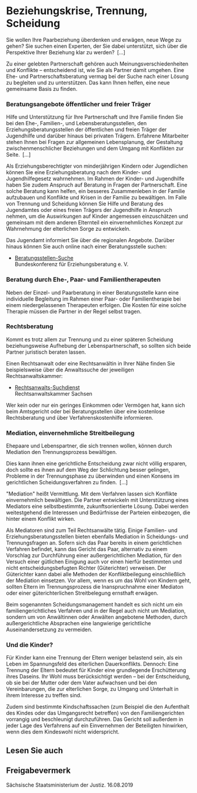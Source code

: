 # Beziehungskrise, Trennung, Scheidung

Sie wollen Ihre Paarbeziehung überdenken und erwägen, neue Wege zu gehen? Sie suchen einen Experten, der Sie dabei unterstützt, sich über die Perspektive Ihrer Beziehung klar zu werden? [...]

Zu einer gelebten Partnerschaft gehören auch Meinungsverschiedenheiten und Konflikte – entscheidend ist, wie Sie als Partner damit umgehen. Eine Ehe- und Partnerschaftsberatung vermag bei der Suche nach einer Lösung zu begleiten und zu unterstützen. Das kann Ihnen helfen, eine neue gemeinsame Basis zu finden.

### Beratungsangebote öffentlicher und freier Träger

Hilfe und Unterstützung für Ihre Partnerschaft und Ihre Familie finden Sie bei den Ehe-, Familien-, und Lebensberatungsstellen, den Erziehungsberatungsstellen der öffentlichen und freien Träger der Jugendhilfe und darüber hinaus bei privaten Trägern. Erfahrene Mitarbeiter stehen Ihnen bei Fragen zur allgemeinen Lebensplanung, der Gestaltung zwischenmenschlicher Beziehungen und dem Umgang mit Konflikten zur Seite. [...]

Als Erziehungsberechtigter von minderjährigen Kindern oder Jugendlichen können Sie eine Erziehungsberatung nach dem Kinder- und Jugendhilfegesetz wahrnehmen. Im Rahmen der Kinder- und Jugendhilfe haben Sie zudem Anspruch auf Beratung in Fragen der Partnerschaft. Eine solche Beratung kann helfen, ein besseres Zusammenleben in der Familie aufzubauen und Konflikte und Krisen in der Familie zu bewältigen. Im Falle von Trennung und Scheidung können Sie Hilfe und Beratung des Jugendamtes oder eines freien Trägers der Jugendhilfe in Anspruch nehmen, um die Auswirkungen auf Kinder angemessen einzuschätzen und gemeinsam mit dem anderen Elternteil ein einvernehmliches Konzept zur Wahrnehmung der elterlichen Sorge zu entwickeln.

Das Jugendamt informiert Sie über die regionalen Angebote. Darüber hinaus können Sie auch online nach einer Beratungsstelle suchen:

* [Beratungsstellen-Suche](https://www.bke.de/virtual/ratsuchende/beratungsstellen.html "Bundeskonferenz für Erziehungsberatung e.V.: Beratungsstellensuche")  
   Bundeskonferenz für Erziehungsberatung e. V.

### Beratung durch Ehe-, Paar- und Familientherapeuten

Neben der Einzel- und Paarberatung in einer Beratungsstelle kann eine individuelle Begleitung im Rahmen einer Paar- oder Familientherapie bei einem niedergelassenen Therapeuten erfolgen. Die Kosten für eine solche Therapie müssen die Partner in der Regel selbst tragen.

### Rechtsberatung

Kommt es trotz allem zur Trennung und zu einer späteren Scheidung beziehungsweise Aufhebung der Lebenspartnerschaft, so sollten sich beide Partner juristisch beraten lassen.

Einen Rechtsanwalt oder eine Rechtsanwältin in Ihrer Nähe finden Sie beispielsweise über die Anwaltssuche der jeweiligen Rechtsanwaltskammer:

* [Rechtsanwalts-Suchdienst](http://www.rak-sachsen.de/fuer-buerger/anwaltssuche/ "Rechtsanwalt-Suchdienst")  
   Rechtsanwaltskammer Sachsen

Wer kein oder nur ein geringes Einkommen oder Vermögen hat, kann sich beim Amtsgericht oder bei Beratungsstellen über eine kostenlose Rechtsberatung und über Verfahrenskostenhilfe informieren.

### Mediation, einvernehmliche Streitbeilegung

Ehepaare und Lebenspartner, die sich trennen wollen, können durch Mediation den Trennungsprozess bewältigen.

Dies kann ihnen eine gerichtliche Entscheidung zwar nicht völlig ersparen, doch sollte es ihnen auf dem Weg der Schlichtung besser gelingen, Probleme in der Trennungsphase zu überwinden und einen Konsens im gerichtlichen Scheidungsverfahren zu finden. [...]

"Mediation" heißt Vermittlung. Mit dem Verfahren lassen sich Konflikte einvernehmlich bewältigen. Die Partner entwickeln mit Unterstützung eines Mediators eine selbstbestimmte, zukunftsorientierte Lösung. Dabei werden weitestgehend die Interessen und Bedürfnisse der Parteien einbezogen, die hinter einem Konflikt wirken.

Als Mediatoren sind zum Teil Rechtsanwälte tätig. Einige Familien- und Erziehungsberatungsstellen bieten ebenfalls Mediation in Scheidungs- und Trennungsfragen an. Sofern sich das Paar bereits in einem gerichtlichen Verfahren befindet, kann das Gericht das Paar, alternativ zu einem Vorschlag zur Durchführung einer außergerichtlichen Mediation, für den Versuch einer gütlichen Einigung auch vor einen hierfür bestimmten und nicht entscheidungsbefugten Richter (Güterichter) verweisen. Der Güterichter kann dabei alle Methoden der Konfliktbeilegung einschließlich der Mediation einsetzen. Vor allem, wenn es um das Wohl von Kindern geht, sollten Eltern im Trennungsprozess die Inanspruchnahme einer Mediaton oder einer güterichterlichen Streitbelegung ernsthaft erwägen.

Beim sogenannten Scheidungsmanagement handelt es sich nicht um ein familiengerichtliches Verfahren und in der Regel auch nicht um Mediation, sondern um von Anwältinnen oder Anwälten angebotene Methoden, durch außergerichtliche Absprachen eine langwierige gerichtliche Auseinandersetzung zu vermeiden.

### Und die Kinder?

Für Kinder kann eine Trennung der Eltern weniger belastend sein, als ein Leben im Spannungsfeld des elterlichen Dauerkonflikts. Dennoch: Eine Trennung der Eltern bedeutet für Kinder eine grundlegende Erschütterung ihres Daseins. Ihr Wohl muss berücksichtigt werden – bei der Entscheidung, ob sie bei der Mutter oder dem Vater aufwachsen und bei den Vereinbarungen, die zur elterlichen Sorge, zu Umgang und Unterhalt in ihrem Interesse zu treffen sind.

Zudem sind bestimmte Kindschaftssachen (zum Beispiel die den Aufenthalt des Kindes oder das Umgangsrecht betreffen) von den Familiengerichten vorrangig und beschleunigt durchzuführen. Das Gericht soll außerdem in jeder Lage des Verfahrens auf ein Einvernehmen der Beteiligten hinwirken, wenn dies dem Kindeswohl nicht widerspricht.

## Lesen Sie auch

## Freigabevermerk

Sächsische Staatsministerium der Justiz. 16.08.2019
